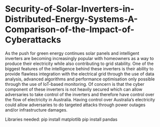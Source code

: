 # Security-of-Solar-Inverters-in-Distributed-Energy-Systems-A-Comparison-of-the-Impact-of-Cyberattacks
As the push for green energy continues solar panels and intelligent inverters are becoming increasingly popular with homeowners as a way to produce their electricity while also contributing to grid stability. One of the biggest features of the intelligence behind these inverters is their ability to provide flawless integration with the electrical grid through the use of data analysis, advanced algorithms and performance optimisation only possible through the use of IoT-based monitoring. Of concern is that the cyber component of these inverters is not heavily secured which can allow adversaries to take control of the inverters and therefore have control over the flow of electricity in Australia. Having control over Australia’s electricity could allow adversaries to do targeted attacks through power outages and/or infrastructure damages.

Libraries needed:
    pip install matplotlib
    pip install pandas
